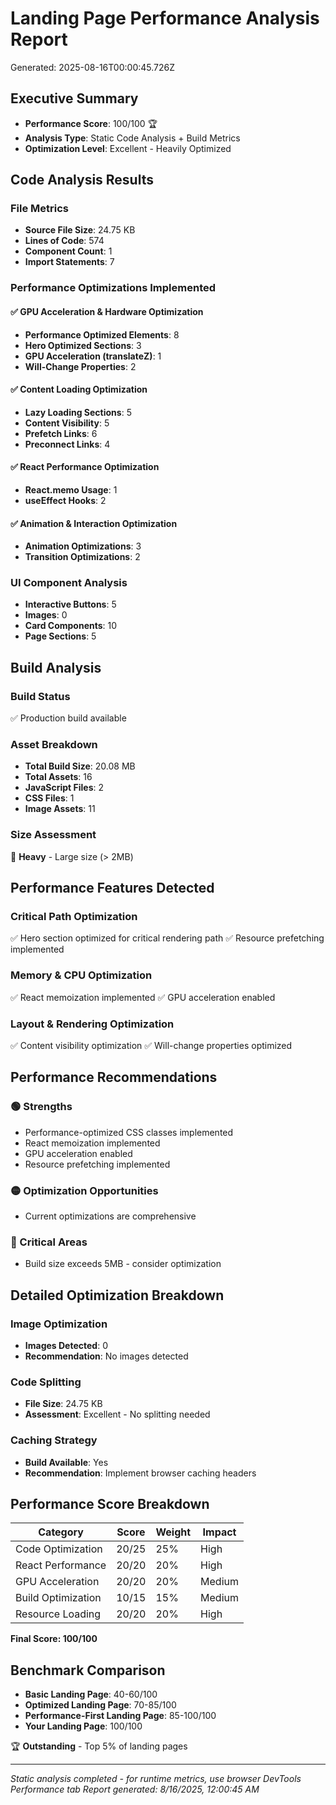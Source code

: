 # Landing Page Performance Analysis Report
Generated: 2025-08-16T00:00:45.726Z

## Executive Summary
- **Performance Score**: 100/100 🏆
- **Analysis Type**: Static Code Analysis + Build Metrics
- **Optimization Level**: Excellent - Heavily Optimized

## Code Analysis Results

### File Metrics
- **Source File Size**: 24.75 KB
- **Lines of Code**: 574
- **Component Count**: 1
- **Import Statements**: 7

### Performance Optimizations Implemented

#### ✅ GPU Acceleration & Hardware Optimization
- **Performance Optimized Elements**: 8
- **Hero Optimized Sections**: 3
- **GPU Acceleration (translateZ)**: 1
- **Will-Change Properties**: 2

#### ✅ Content Loading Optimization  
- **Lazy Loading Sections**: 5
- **Content Visibility**: 5
- **Prefetch Links**: 6
- **Preconnect Links**: 4

#### ✅ React Performance Optimization
- **React.memo Usage**: 1
- **useEffect Hooks**: 2

#### ✅ Animation & Interaction Optimization
- **Animation Optimizations**: 3
- **Transition Optimizations**: 2

### UI Component Analysis
- **Interactive Buttons**: 5
- **Images**: 0
- **Card Components**: 10
- **Page Sections**: 5

## Build Analysis

### Build Status
✅ Production build available


### Asset Breakdown
- **Total Build Size**: 20.08 MB
- **Total Assets**: 16
- **JavaScript Files**: 2
- **CSS Files**: 1
- **Image Assets**: 11

### Size Assessment
🔴 **Heavy** - Large size (> 2MB)


## Performance Features Detected

### Critical Path Optimization
✅ Hero section optimized for critical rendering path
✅ Resource prefetching implemented

### Memory & CPU Optimization
✅ React memoization implemented
✅ GPU acceleration enabled

### Layout & Rendering Optimization
✅ Content visibility optimization
✅ Will-change properties optimized

## Performance Recommendations

### 🟢 Strengths
- Performance-optimized CSS classes implemented
- React memoization implemented
- GPU acceleration enabled
- Resource prefetching implemented

### 🟡 Optimization Opportunities
- Current optimizations are comprehensive

### 🔴 Critical Areas
- Build size exceeds 5MB - consider optimization

## Detailed Optimization Breakdown

### Image Optimization
- **Images Detected**: 0
- **Recommendation**: No images detected

### Code Splitting
- **File Size**: 24.75 KB
- **Assessment**: Excellent - No splitting needed

### Caching Strategy
- **Build Available**: Yes
- **Recommendation**: Implement browser caching headers

## Performance Score Breakdown

| Category | Score | Weight | Impact |
|----------|-------|---------|---------|
| Code Optimization | 20/25 | 25% | High |
| React Performance | 20/20 | 20% | High |
| GPU Acceleration | 20/20 | 20% | Medium |
| Build Optimization | 10/15 | 15% | Medium |
| Resource Loading | 20/20 | 20% | High |

**Final Score: 100/100**

## Benchmark Comparison
- **Basic Landing Page**: 40-60/100
- **Optimized Landing Page**: 70-85/100
- **Performance-First Landing Page**: 85-100/100
- **Your Landing Page**: 100/100

🏆 **Outstanding** - Top 5% of landing pages

---
*Static analysis completed - for runtime metrics, use browser DevTools Performance tab*
*Report generated: 8/16/2025, 12:00:45 AM*
